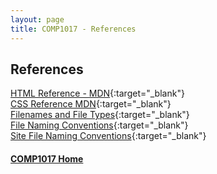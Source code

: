 ```yaml
---
layout: page
title: COMP1017 - References
---
```


## References
[HTML Reference - MDN](https://developer.mozilla.org/en-US/docs/Web/HTML){:target="_blank"}<br>
[CSS Reference MDN](https://developer.mozilla.org/en-US/docs/Web/CSS){:target="_blank"}<br>
[Filenames and File Types](https://developers.google.com/style/filenames){:target="_blank"}<br>
[File Naming Conventions](https://www.oreilly.com/library/view/web-design-in/0596009879/ch04s03.html){:target="_blank"}<br>
[Site File Naming Conventions](https://www.acf.hhs.gov/digital-toolbox/training-technical-assistance/site-file-naming-conventions){:target="_blank"}

#### [COMP1017 Home](../)